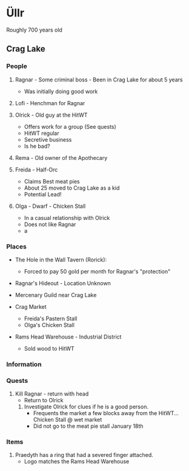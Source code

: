 # Üllr

Roughly 700 years old

## Crag Lake

### People

1) Ragnar - Some criminal boss - Been in Crag Lake for about 5 years
    * Was initially doing good work

2) Lofi - Henchman for Ragnar

3) Olrick - Old guy at the HitWT
   * Offers work for a group (See quests)
   * HitWT regular
   * Secretive business
   * Is he bad?

4) Rema - Old owner of the Apothecary

5) Freida - Half-Orc
   * Claims Best meat pies
   * About 25 moved to Crag Lake as a kid
   * Potential Lead!
  
6) Olga - Dwarf - Chicken Stall
   * In a casual relationship with Olrick
   * Does not like Ragnar
   * a

### Places

* The Hole in the Wall Tavern (Rorick):
  * Forced to pay 50 gold per month for Ragnar's "protection"

* Ragnar's Hideout - Location Unknown

* Mercenary Guild near Crag Lake

* Crag Market
  * Freida's Pastern Stall
  * Olga's Chicken Stall

* Rams Head Warehouse - Industrial District
  * Sold wood to HitWT

### Information

### Quests

1) Kill Ragnar - return with head
   * Return to Olrick
    1) Investigate Olrick for clues if he is a good person.
       * Frequents the market a few blocks away from the HitWT... Chicken Stall @ wet market
       * Did not go to the meat pie stall January 18th

### Items

1) Praedyth has a ring that had a severed finger attached.
    * Logo matches the Rams Head Warehouse
